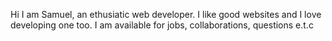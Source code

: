 Hi 
I am Samuel, an ethusiatic web developer.
I like good websites and I love developing one too.
I am available for jobs, collaborations, questions e.t.c
